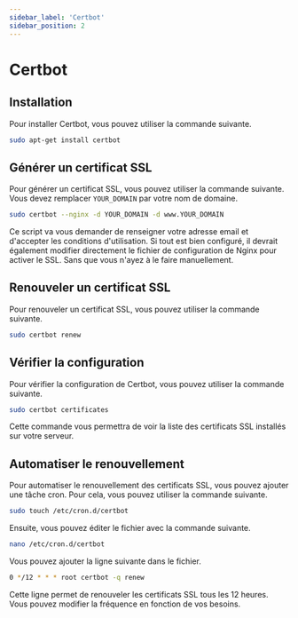 ```yaml
---
sidebar_label: 'Certbot'
sidebar_position: 2
---
```


# Certbot

## Installation

Pour installer Certbot, vous pouvez utiliser la commande suivante.

```bash
sudo apt-get install certbot
```

## Générer un certificat SSL

Pour générer un certificat SSL, vous pouvez utiliser la commande suivante. Vous devez
remplacer `YOUR_DOMAIN` par votre nom de domaine.

```bash
sudo certbot --nginx -d YOUR_DOMAIN -d www.YOUR_DOMAIN
```

Ce script va vous demander de renseigner votre adresse email et d'accepter les conditions d'utilisation.
Si tout est bien configuré, il devrait également modifier directement le fichier de configuration de Nginx pour activer le SSL. Sans que vous n'ayez à le faire manuellement.

## Renouveler un certificat SSL

Pour renouveler un certificat SSL, vous pouvez utiliser la commande suivante.

```bash
sudo certbot renew
```

## Vérifier la configuration

Pour vérifier la configuration de Certbot, vous pouvez utiliser la commande suivante.

```bash
sudo certbot certificates
```

Cette commande vous permettra de voir la liste des certificats SSL installés sur votre serveur.

## Automatiser le renouvellement

Pour automatiser le renouvellement des certificats SSL, vous pouvez ajouter une tâche cron. Pour cela, vous pouvez utiliser la commande suivante.

```bash
sudo touch /etc/cron.d/certbot
```

Ensuite, vous pouvez éditer le fichier avec la commande suivante.

```bash
nano /etc/cron.d/certbot
```

Vous pouvez ajouter la ligne suivante dans le fichier.

```bash
0 */12 * * * root certbot -q renew
```

Cette ligne permet de renouveler les certificats SSL tous les 12 heures. Vous pouvez modifier la fréquence en fonction de vos besoins.
